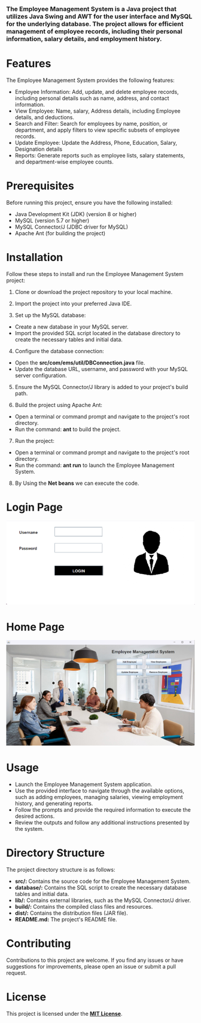 ### The Employee Management System is a Java project that utilizes Java Swing and AWT for the user interface and MySQL for the underlying database. The project allows for efficient management of employee records, including their personal information, salary details, and employment history.


# **Features**
The Employee Management System provides the following features:

- Employee Information: Add, update, and delete employee records, including personal details such as name, address, and contact information.
- View Employee: Name, salary, Address details, including  Employee details, and deductions.
- Search and Filter: Search for employees by name, position, or department, and apply filters to view specific subsets of employee records.
- Update Employee: Update the Address, Phone, Education, Salary, Designation details
- Reports: Generate reports such as employee lists, salary statements, and department-wise employee counts.

# **Prerequisites**
Before running this project, ensure you have the following installed:

- Java Development Kit (JDK) (version 8 or higher)
- MySQL (version 5.7 or higher)
- MySQL Connector/J (JDBC driver for MySQL)
- Apache Ant (for building the project)

# **Installation**

Follow these steps to install and run the Employee Management System project:

1. Clone or download the project repository to your local machine.

2. Import the project into your preferred Java IDE.

3. Set up the MySQL database:
- Create a new database in your MySQL server.
- Import the provided SQL script located in the database directory to create the necessary tables and initial data.

4. Configure the database connection:
- Open the **src/com/ems/util/DBConnection.java** file.
- Update the database URL, username, and password with your MySQL server configuration.

5. Ensure the MySQL Connector/J library is added to your project's build path.

6. Build the project using Apache Ant:
- Open a terminal or command prompt and navigate to the project's root directory.
- Run the command: **ant** to build the project.

7.  Run the project:
- Open a terminal or command prompt and navigate to the project's root directory.
- Run the command: **ant run** to launch the Employee Management System.

8. By Using the **Net beans** we can execute the code.
# **Login Page**

![Alternate Text](/Employee%20Management%20System/Login.png "Login Page")

# **Home Page**
![Alternate Text](/Employee%20Management%20System/Home.png "Home Page")

# **Usage**

- Launch the Employee Management System application.
- Use the provided interface to navigate through the available options, such as adding employees, managing salaries, viewing employment history, and generating reports.
- Follow the prompts and provide the required information to execute the desired actions.
- Review the outputs and follow any additional instructions presented by the system.

# **Directory Structure**

The project directory structure is as follows:

- **src/:** Contains the source code for the Employee Management System.
- **database/:** Contains the SQL script to create the necessary database tables and initial data.
- **lib/:** Contains external libraries, such as the MySQL Connector/J driver.
- **build/:**  Contains the compiled class files and resources.
- **dist/:** Contains the distribution files (JAR file).
- **README.md:** The project's README file.

# **Contributing**

Contributions to this project are welcome. If you find any issues or have suggestions for improvements, please open an issue or submit a pull request.

# **License**

This project is licensed under the **[MIT License](https://opensource.org/license/mit/ "Optional Title")**.

